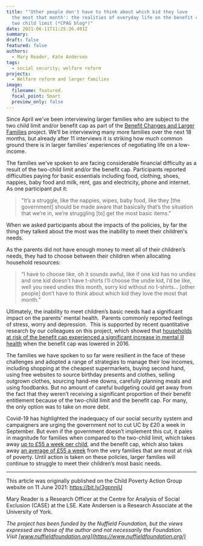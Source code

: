 ```yaml
---
title: "‘Other people don't have to think about which kid they love
  the most that month': the realities of everyday life on the benefit cap and
  two child limit (*CPAG blog*)"
date: 2021-06-11T11:25:26.491Z
summary: 
draft: false
featured: false
authors:
  - Mary Reader, Kate Andersen
tags:
  - social security; welfare reform
projects:
  - Welfare reform and larger families 
image:
  filename: featured.
  focal_point: Smart
  preview_only: false
---
```

Since April we’ve been interviewing larger families who are subject to the two child limit and/or benefit cap as part of the [Benefit Changes and Larger Families](https://www.welfarereform-largerfamilies.org.uk/) project. We’ll be interviewing many more families over the next 18 months, but already after 11 interviews it is striking how much common ground there is in larger families’ experiences of negotiating life on a low-income.

The families we’ve spoken to are facing considerable financial difficulty as a result of the two-child limit and/or the benefit cap. Participants reported difficulties paying for basic essentials including food, clothing, shoes, nappies, baby food and milk, rent, gas and electricity, phone and internet. As one participant put it: 

> "It’s a struggle, like the nappies, wipes, baby food, like they \[the government] should be made aware that basically that’s the situation that we’re in, we’re struggling \[to] get the most basic items." 

When we asked participants about the impacts of the policies, by far the thing they talked about the most was the inability to meet their children's needs. 

As the parents did not have enough money to meet all of their children’s needs, they had to choose between their children when allocating household resources:

> “I have to choose like, oh it sounds awful, like if one kid has no undies and one kid doesn’t have t-shirts I’ll choose the undie kid, I’d be like, well you need undies this month, sorry kid without no t-shirts… \[other people] don’t have to think about which kid they love the most that month.”

Ultimately, the inability to meet children’s basic needs had a significant impact on the parents’ mental health.  Parents commonly reported feelings of stress, worry and depression.  This is supported by recent quantitative research by our colleagues on this project, which showed that [households at risk of the benefit cap experienced a significant increase in mental ill health](https://sticerd.lse.ac.uk/CASE/_NEW/PUBLICATIONS/abstract/?index=7615) when the benefit cap was lowered in 2016. 

The families we have spoken to so far were resilient in the face of these challenges and adopted a range of strategies to manage their low incomes, including shopping at the cheapest supermarkets, buying second hand, using free websites to source birthday presents and clothes, selling outgrown clothes, sourcing hand-me downs, carefully planning meals and using foodbanks. But no amount of careful budgeting could get away from the fact that they weren’t receiving a significant proportion of their benefit entitlement because of the two-child limit and the benefit cap. For many, the only option was to take on more debt. 

Covid-19 has highlighted the inadequacy of our social security system and campaigners are urging the government not to cut UC by £20 a week in September. But even if the government doesn’t implement this cut, it pales in magnitude for families when compared to the two-child limit, which takes away [up to £55 a week per child](https://www.gov.uk/universal-credit/what-youll-get), and the benefit cap, which also takes away [an average of £55 a week](https://www.gov.uk/government/statistics/benefit-cap-number-of-households-capped-to-november-2020) from the very families that are most at risk of poverty. Until action is taken on these policies, larger families will continue to struggle to meet their children’s most basic needs.    

_____________________
This article was originally published on the Child Poverty Action Group website on 11 June 2021: https://bit.ly/3gpnnjU 

Mary Reader is a Research Officer at the Centre for Analysis of Social Exclusion (CASE) at the LSE. 
Kate Andersen is a Research Associate at the University of York.

*The project has been funded by the Nuffield Foundation, but the views expressed are those of the author and not necessarily the Foundation. Visit [www.nuffieldfoundation.org](https://www.nuffieldfoundation.org/)*
